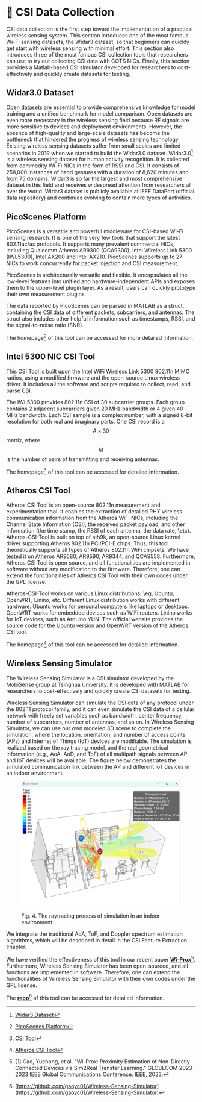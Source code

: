 # 📶 CSI Data Collection

CSI data collection is the first step toward the implementation of a practical wireless sensing system. This section introduces one of the most famous Wi-Fi sensing datasets, the Widar3 dataset, so that beginners can quickly get start with wireless sensing with minimal effort. This section also introduces three of the most famous CSI collection tools that researchers can use to try out collecting CSI data with COTS NICs. Finally, this section provides a Matlab-based CSI simulator developed for researchers to cost-effectively and quickly create datasets for testing.

## Widar3.0 Dataset

Open datasets are essential to provide comprehensive knowledge for model training and a unified benchmark for model comparison. Open datasets are even more necessary in the wireless sensing field because RF signals are more sensitive to devices and deployment environments. However, the absence of high-quality and large-scale datasets has become the bottleneck that hindered the progress of wireless sensing technology. Existing wireless sensing datasets suffer from small scales and limited scenarios in 2019 when we started to build the Widar3.0 dataset. Widar3.0[^1] is a wireless sensing dataset for human activity recognition. It is collected from commodity Wi-Fi NICs in the form of RSSI and CSI. It consists of 258,000 instances of hand gestures with a duration of 8,620 minutes and from 75 domains. Widar3 is so far the largest and most comprehensive dataset in this field and receives widespread attention from researchers all over the world. Widar3 dataset is publicly available at IEEE DataPort (official data repository) and continues evolving to contain more types of activities.

## PicoScenes Platform

PicoScenes is a versatile and powerful middleware for CSI-based Wi-Fi sensing research. It is one of the very few tools that support the latest 802.11ac/ax protocols. It supports many prevalent commercial NICs, including Qualcomm Atheros AR9300 (QCA9300), Intel Wireless Link 5300 (IWL5300), Intel AX200 and Intel AX210. PicoScenes supports up to 27 NICs to work concurrently for packet injection and CSI measurement.

PicoScenes is architecturally versatile and flexible. It encapsulates all the low-level features into unified and hardware-independent APIs and exposes them to the upper-level plugin layer. As a result, users can quickly prototype their own measurement plugins.

The data reported by PicoScenes can be parsed in MATLAB as a struct, containing the CSI data of different packets, subcarriers, and antennas. The struct also includes other helpful information such as timestamps, RSSI, and the signal-to-noise ratio (SNR).

The homepage[^2] of this tool can be accessed for more detailed information.

## Intel 5300 NIC CSI Tool

This CSI Tool is built upon the Intel WiFi Wireless Link 5300 802.11n MIMO radios, using a modified firmware and the open-source Linux wireless driver. It includes all the software and scripts required to collect, read, and parse CSI.

The IWL5300 provides 802.11n CSI of 30 subcarrier groups. Each group contains 2 adjacent subcarriers given 20 MHz bandwidth or 4 given 40 MHz bandwidth. Each CSI sample is a complex number, with a signed 8-bit resolution for both real and imaginary parts. One CSI record is a $$A \times 30$$ matrix, where $$M$$ is the number of pairs of transmitting and receiving antennas.

The homepage[^3] of this tool can be accessed for detailed information.

## Atheros CSI Tool

Atheros CSI Tool is an open-source 802.11n measurement and experimentation tool. It enables the extraction of detailed PHY wireless communication information from the Atheros WiFi NICs, including the Channel State Information (CSI), the received packet payload, and other information (the time stamp, the RSSI of each antenna, the data rate, \etc). Atheros-CSI-Tool is built on top of ath9k, an open-source Linux kernel driver supporting Atheros 802.11n PCI/PCI-E chips. Thus, this tool theoretically supports all types of Atheros 802.11n WiFi chipsets. We have tested it on Atheros AR9580, AR9590, AR9344, and QCA9558. Furthermore, Atheros CSI Tool is open source, and all functionalities are implemented in software without any modification to the firmware. Therefore, one can extend the functionalities of Atheros CSI Tool with their own codes under the GPL license.

Atheros-CSI-Tool works on various Linux distributions, \eg, Ubuntu, OpenWRT, Linino, etc. Different Linux distribution works with different hardware. Ubuntu works for personal computers like laptops or desktops. OpenWRT works for embedded devices such as WiFi routers. Linino works for IoT devices, such as Arduino YUN. The official website provides the source code for the Ubuntu version and OpenWRT version of the Atheros CSI tool.

The homepage[^4] of this tool can be accessed for detailed information.

## Wireless Sensing Simulator

The Wireless Sensing Simulator is a CSI simulator developed by the MobiSense group at Tsinghua University. It is developed with MATLAB for researchers to cost-effectively and quickly create CSI datasets for testing.

Wireless Sensing Simulator can simulate the CSI data of any protocol under the 802.11 protocol family, and it can even simulate the CSI data of a cellular network with freely set variables such as bandwidth, center frequency, number of subcarriers, number of antennas, and so on. In Wireless Sensing Simulator, we can use our own modeled 3D scene to complete the simulation, where the location, orientation, and number of access points (APs) and Internet of Things (IoT) devices are modifiable. The simulation is realized based on the ray tracing model, and the real geometrical information (e.g., AoA, AoD, and ToF) of all multipath signals between AP and IoT devices will be available. The figure below demonstrates the simulated communication link between the AP and different IoT devices in an indoor environment.

<figure><img src=".gitbook/assets/raytracing.jpg" alt=""><figcaption><p>Fig. 4. The raytracing process of simulation in an indoor environment.</p></figcaption></figure>

&#x20;We integrate the traditional AoA, ToF, and Doppler spectrum estimation algorithms, which will be described in detail in the CSI Feature Extraction chapter.

We have verified the effectiveness of this tool in our recent paper [**Wi-Prox**](#user-content-fn-5)[^5]. Furthermore, Wireless Sensing Simulator has been open-sourced, and all functions are implemented in software. Therefore, one can extend the functionalities of Wireless Sensing Simulator with their own codes under the GPL license.

The [**repo**](#user-content-fn-6)[^6] of this tool can be accessed for detailed information.

[^1]: [Widar3 Dataset](http://tns.thss.tsinghua.edu.cn/widar3.0)

[^2]: [PicoScenes Platform](https://ps.zpj.io)

[^3]: [CSI Tool](https://dhalperi.github.io/linux-80211n-csitool)

[^4]: [Atheros CSI Tool](https://wands.sg/research/wifi/AtherosCSI/)

[^5]: \[1] Gao, Yuchong, et al. "Wi-Prox: Proximity Estimation of Non-Directly Connected Devices via Sim2Real Transfer Learning." GLOBECOM 2023-2023 IEEE Global Communications Conference. IEEE, 2023.

[^6]: [https://github.com/gaoyc01/Wireless-Sensing-Simulator](https://github.com/gaoyc01/Wireless-Sensing-Simulator)
